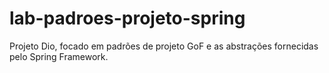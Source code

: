 # lab-padroes-projeto-spring
Projeto Dio, focado em padrões de projeto GoF e as abstrações fornecidas pelo Spring Framework.
